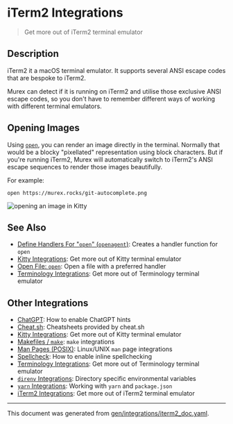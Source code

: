 # iTerm2 Integrations

> Get more out of iTerm2 terminal emulator

## Description

iTerm2 it a macOS terminal emulator. It supports several ANSI escape codes that
are bespoke to iTerm2.

Murex can detect if it is running on iTerm2 and utilise those exclusive ANSI
escape codes, so you don't have to remember different ways of working with
different terminal emulators.

## Opening Images

Using [`open`](/docs/commands/open.md), you can render an image directly in the
terminal. Normally that would be a blocky "pixellated" representation using
block characters. But if you're running iTerm2, Murex will automatically switch
to iTerm2's ANSI escape sequences to render those images beautifully.

For example:

```
open https://murex.rocks/git-autocomplete.png
```

![opening an image in Kitty](/images/screenshot-iterm2-open.png)

## See Also

* [Define Handlers For "`open`" (`openagent`)](../commands/openagent.md):
  Creates a handler function for `open`
* [Kitty Integrations](../integrations/kitty.md):
  Get more out of Kitty terminal emulator
* [Open File: `open`](../commands/open.md):
  Open a file with a preferred handler
* [Terminology Integrations](../integrations/terminology.md):
  Get more out of Terminology terminal emulator

## Other Integrations

* [ChatGPT](../integrations/chatgpt.md):
    How to enable ChatGPT hints
* [Cheat.sh](../integrations/cheatsh.md):
    Cheatsheets provided by cheat.sh
* [Kitty Integrations](../integrations/kitty.md):
    Get more out of Kitty terminal emulator
* [Makefiles / `make`](../integrations/make.md):
    `make` integrations
* [Man Pages (POSIX)](../integrations/man-pages.md):
    Linux/UNIX `man` page integrations
* [Spellcheck](../integrations/spellcheck.md):
    How to enable inline spellchecking
* [Terminology Integrations](../integrations/terminology.md):
    Get more out of Terminology terminal emulator
* [`direnv` Integrations](../integrations/direnv.md):
    Directory specific environmental variables
* [`yarn` Integrations](../integrations/yarn.md):
    Working with `yarn` and `package.json`
* [iTerm2 Integrations](../integrations/iterm2.md):
    Get more out of iTerm2 terminal emulator

<hr/>

This document was generated from [gen/integrations/iterm2_doc.yaml](https://github.com/lmorg/murex/blob/master/gen/integrations/iterm2_doc.yaml).
